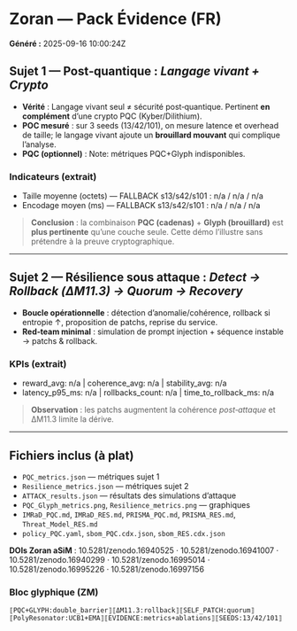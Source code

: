 # Zoran — Pack Évidence (FR)
**Généré :** 2025-09-16 10:00:24Z

## Sujet 1 — Post‑quantique : *Langage vivant + Crypto*
- **Vérité** : Langage vivant seul ≠ sécurité post‑quantique. Pertinent **en complément** d’une crypto PQC (Kyber/Dilithium).
- **POC mesuré** : sur 3 seeds (13/42/101), on mesure latence et overhead de taille; le langage vivant ajoute un **brouillard mouvant** qui complique l’analyse.
- **PQC (optionnel)** : Note: métriques PQC+Glyph indisponibles.

### Indicateurs (extrait)
- Taille moyenne (octets) — FALLBACK s13/s42/s101 : n/a / n/a / n/a
- Encodage moyen (ms) — FALLBACK s13/s42/s101 : n/a / n/a / n/a

> **Conclusion** : la combinaison **PQC (cadenas)** + **Glyph (brouillard)** est **plus pertinente** qu’une couche seule. Cette démo l’illustre sans prétendre à la preuve cryptographique.

---

## Sujet 2 — Résilience sous attaque : *Detect → Rollback (ΔM11.3) → Quorum → Recovery*
- **Boucle opérationnelle** : détection d’anomalie/cohérence, rollback si entropie ↑, proposition de patchs, reprise du service.
- **Red‑team minimal** : simulation de prompt injection + séquence instable → patchs & rollback.

### KPIs (extrait)
- reward_avg: n/a | coherence_avg: n/a | stability_avg: n/a
- latency_p95_ms: n/a | rollbacks_count: n/a | time_to_rollback_ms: n/a

> **Observation** : les patchs augmentent la cohérence *post‑attaque* et ΔM11.3 limite la dérive.

---

## Fichiers inclus (à plat)
- `PQC_metrics.json` — métriques sujet 1
- `Resilience_metrics.json` — métriques sujet 2
- `ATTACK_results.json` — résultats des simulations d’attaque
- `PQC_Glyph_metrics.png`, `Resilience_metrics.png` — graphiques
- `IMRaD_PQC.md`, `IMRaD_RES.md`, `PRISMA_PQC.md`, `PRISMA_RES.md`, `Threat_Model_RES.md`
- `policy_PQC.yaml`, `sbom_PQC.cdx.json`, `sbom_RES.cdx.json`

**DOIs Zoran aSiM** : 10.5281/zenodo.16940525 · 10.5281/zenodo.16941007 · 10.5281/zenodo.16940299 · 10.5281/zenodo.16995014 · 10.5281/zenodo.16995226 · 10.5281/zenodo.16997156

### Bloc glyphique (ZM)
```
⟦PQC+GLYPH:double_barrier⟧⟦ΔM11.3:rollback⟧⟦SELF_PATCH:quorum⟧
⟦PolyResonator:UCB1+EMA⟧⟦EVIDENCE:metrics+ablations⟧⟦SEEDS:13/42/101⟧
```
